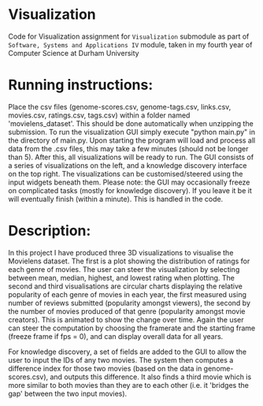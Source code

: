 # Visualization
Code for Visualization assignment for `Visualization` submodule as part of `Software, Systems and Applications IV` module, taken in my fourth year of Computer Science at Durham University

# Running instructions:
Place the csv files (genome-scores.csv, genome-tags.csv, links.csv, movies.csv, ratings.csv, tags.csv) within a folder named 'movielens_dataset'. This should be done automatically when unzipping the submission.
To run the visualization GUI simply execute "python main.py" in the directory of main.py. Upon starting the program will load and process all data from the .csv files, this may take a few minutes (should not be longer than 5).
After this, all visualizations will be ready to run. The GUI consists of a series of visualizations on the left, and a knowledge discovery interface on the top right. The visualizations can be customised/steered using the input widgets beneath them.
Please note: the GUI may occasionally freeze on complicated tasks (mostly for knowledge discovery). If you leave it be it will eventually finish (within a minute). This is handled in the code.

# Description:
In this project I have produced three 3D visualizations to visualise the Movielens dataset. The first is a plot showing the distribution of ratings for each genre of movies. The user can steer the visualization by selecting between mean, median, highest, and lowest rating when plotting.
The second and third visualisations are circular charts displaying the relative popularity of each genre of movies in each year, the first measured using number of reviews submitted (popularity amongst viewers), the second by the number of movies produced of that genre (popularity amongst movie creators). This is animated to show the change over time. Again the user can steer the computation by choosing the framerate and the starting frame (freeze frame if fps = 0), and can display overall data for all years.

For knowledge discovery, a set of fields are added to the GUI to allow the user to input the IDs of any two movies. The system then computes a difference index for those two movies (based on the data in genome-scores.csv), and outputs this difference. It also finds a third movie which is more similar to both movies than they are to each other (i.e. it 'bridges the gap' between the two input movies).

